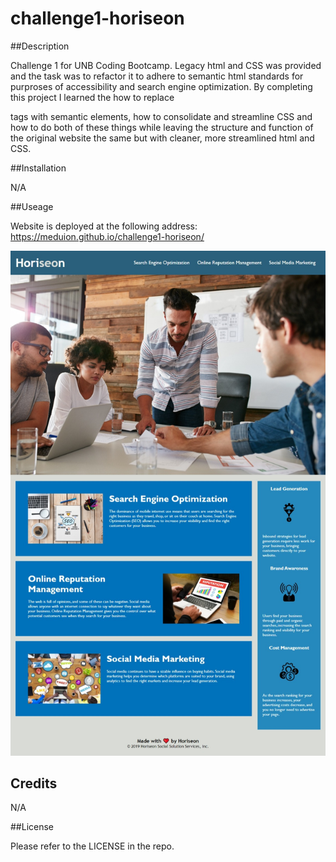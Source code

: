 # challenge1-horiseon

##Description

Challenge 1 for UNB Coding Bootcamp. Legacy html and CSS was provided and the task was to refactor it to adhere to semantic html standards for purproses of accessibility and search engine optimization. By completing this project I learned the how to replace <div> tags with semantic elements, how to consolidate and streamline CSS and how to do both of these things while leaving the structure and function of the original website the same but with cleaner, more streamlined html and CSS.
  
##Installation
  
N/A
  
##Useage
  
Website is deployed at the following address: https://meduion.github.io/challenge1-horiseon/
  
![Image of Horiseon Webpage](/assets/images/horiseon.jpeg)
  
## Credits
  
N/A
  
##License
  
Please refer to the LICENSE in the repo.
